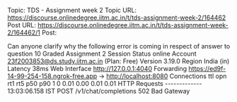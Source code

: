 Topic: TDS - Assignment week 2
Topic URL: https://discourse.onlinedegree.iitm.ac.in/t/tds-assignment-week-2/164462
Post URL: https://discourse.onlinedegree.iitm.ac.in/t/tds-assignment-week-2/164462/1
Post: <p>Can anyone clarify why the following error is coming in respect of answer to question 10 Graded Assignment 2                                                                                                                                                                                         Session Status                online                                                                                    Account                       23f2003853@ds.study.iitm.ac.in (Plan: Free)                                               Version                       3.19.0                                                                                    Region                        India (in)                                                                                Latency                       38ms                                                                                      Web Interface                 <a href="http://127.0.0.1:4040" rel="noopener nofollow ugc">http://127.0.0.1:4040</a>                                                                     Forwarding                    <a href="https://ed9f-14-99-254-158.ngrok-free.app" rel="noopener nofollow ugc">https://ed9f-14-99-254-158.ngrok-free.app</a> → <a href="http://localhost:8080" rel="noopener nofollow ugc">http://localhost:8080</a>                                                                                                                                                Connections                   ttl     opn     rt1     rt5     p50     p90                                                                             1       0       0.01    0.00    0.01    0.01                                                                                                                                                                      HTTP Requests                                                                                                           -------------                                                                                                                                                                                                                                   13:03:06.158 IST POST /v1/chat/completions      502 Bad Gateway</p>
